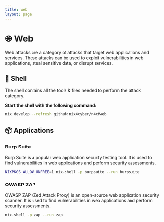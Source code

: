 ```yaml
---
title: web
layout: page
---
```


# 🌐 Web

Web attacks are a category of attacks that target web applications and services. These attacks can be used to exploit vulnerabilities in web applications, steal sensitive data, or disrupt services.

## 🐚 Shell

The shell contains all the tools & files needed to perform the attack category.

**Start the shell with the following command:**

```bash
nix develop --refresh github:nix4cyber/n4c#web
```

## 📦 Applications

### Burp Suite

Burp Suite is a popular web application security testing tool. It is used to find vulnerabilities in web applications and perform security assessments.

```bash
NIXPKGS_ALLOW_UNFREE=1 nix-shell -p burpsuite --run burpsuite
```

### OWASP ZAP

OWASP ZAP (Zed Attack Proxy) is an open-source web application security scanner. It is used to find vulnerabilities in web applications and perform security assessments.

```bash
nix-shell -p zap --run zap
```
